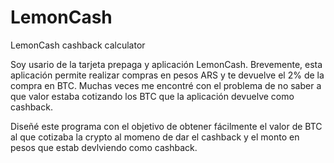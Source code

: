 # LemonCash
LemonCash cashback calculator


Soy usario de la tarjeta prepaga y aplicación LemonCash. Brevemente, esta aplicación permite realizar compras en pesos ARS y te devuelve el 2% de la compra en BTC. Muchas veces me encontré con el problema de no saber a que valor estaba cotizando los BTC que la aplicación devuelve como cashback.

Diseñé este programa con el objetivo de obtener fácilmente el valor de BTC al que cotizaba la crypto al momeno de dar el cashback y el monto en pesos que estab devlviendo como cashback.

